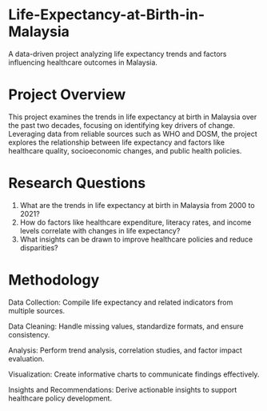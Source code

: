 # Life-Expectancy-at-Birth-in-Malaysia

A data-driven project analyzing life expectancy trends and factors influencing healthcare outcomes in Malaysia.

# Project Overview
This project examines the trends in life expectancy at birth in Malaysia over the past two decades, focusing on identifying key drivers of change. Leveraging data from reliable sources such as WHO and DOSM, the project explores the relationship between life expectancy and factors like healthcare quality, socioeconomic changes, and public health policies.

# Research Questions
1. What are the trends in life expectancy at birth in Malaysia from 2000 to 2021?
2. How do factors like healthcare expenditure, literacy rates, and income levels correlate with changes in life expectancy?
3. What insights can be drawn to improve healthcare policies and reduce disparities?

# Methodology
Data Collection: Compile life expectancy and related indicators from multiple sources.

Data Cleaning: Handle missing values, standardize formats, and ensure consistency.

Analysis: Perform trend analysis, correlation studies, and factor impact evaluation.

Visualization: Create informative charts to communicate findings effectively.

Insights and Recommendations: Derive actionable insights to support healthcare policy development.
